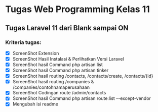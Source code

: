 # Tugas Web Programming Kelas 11
## Tugas Laravel 11 dari Blank sampai ON

### Kriteria tugas:
- [x] ScreenShot Extension
- [x] ScreenShot Hasil Instalasi & Perlihatkan Versi Laravel
- [x] ScreenShot hasil Command php artisan list
- [x] ScreenShot hasil Command php artisan tinker
- [x] ScreenShot hasil routing /contacts, /contacts/create, /contacts/{id}
- [x] ScreenShot hasil routing /companies & /companies/contohnamaperusahaan
- [x] ScreenShot Codingan route /admin/contacts
- [x] ScreenShot hasil Command php artisan route:list --except-vendor
- [x] Mengubah isi readme